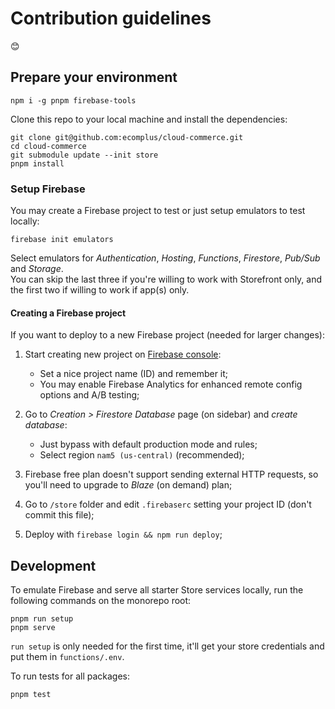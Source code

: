 # Contribution guidelines

:blush:

## Prepare your environment

```console
npm i -g pnpm firebase-tools
```

Clone this repo to your local machine and install the dependencies:

```console
git clone git@github.com:ecomplus/cloud-commerce.git
cd cloud-commerce
git submodule update --init store
pnpm install
```

### Setup Firebase

You may create a Firebase project to test or just setup emulators to test locally:

```console
firebase init emulators
```

Select emulators for _Authentication_, _Hosting_, _Functions_, _Firestore_, _Pub/Sub_ and  _Storage_.  
You can skip the last three if you're willing to work with Storefront only, and the first two if willing to work if app(s) only.

#### Creating a Firebase project

If you want to deploy to a new Firebase project (needed for larger changes):

1. Start creating new project on [Firebase console](https://console.firebase.google.com/):
    - Set a nice project name (ID) and remember it;
    - You may enable Firebase Analytics for enhanced remote config options and A/B testing;

2. Go to _Creation > Firestore Database_ page (on sidebar) and _create database_:
    - Just bypass with default production mode and rules;
    - Select region `nam5 (us-central)` (recommended);

3. Firebase free plan doesn't support sending external HTTP requests, so you'll need to upgrade to _Blaze_ (on demand) plan;

4. Go to `/store` folder and edit `.firebaserc` setting your project ID (don't commit this file);

5. Deploy with `firebase login && npm run deploy`;

## Development

To emulate Firebase and serve all starter Store services locally, run the following commands on the monorepo root:

```console
pnpm run setup
pnpm serve
```

`run setup` is only needed for the first time, it'll get your store credentials and put them in `functions/.env`.

To run tests for all packages:

```console
pnpm test
```
